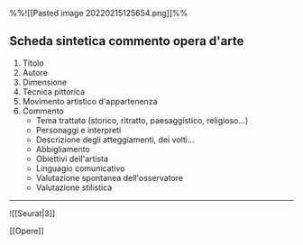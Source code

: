 %%![[Pasted image 20220215125654.png]]%%

## Scheda sintetica commento opera d'arte

1. Titolo 
2. Autore
3. Dimensione
4. Tecnica pittorica
5. Movimento artistico d'appartenenza
6. Commento 
	- Tema trattato (storico, ritratto, paesaggistico, religioso...)
	- Personaggi e interpreti
	- Descrizione degli atteggiamenti, dei volti...
	- Abbigliamento
	- Obiettivi dell'artista
	- Linguagio comunicativo
	- Valutazione spontanea dell'osservatore
	- Valutazione stilistica
---
![[Seurat|3]]

[[Opere]]